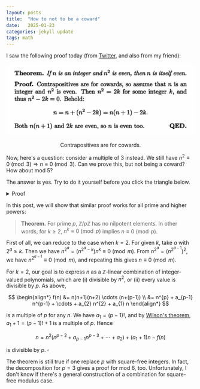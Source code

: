 ```yaml
---
layout: posts
title:  "How to not to be a coward"
date:   2025-01-23
categories: jekyll update
tags: math
---
```


I saw the following proof today (from [Twitter](https://x.com/VinceVatter/status/1882125739111448580), and also from my friend):

<p align="center">
<img src="/assets/images/coward.jpeg">
<figcaption align="center">Contrapositives are for cowards.</figcaption>
</p>

Now, here's a question: consider a multiple of $3$ instead. We still have $n^2 \equiv 0 \pmod{3} \Rightarrow n \equiv 0 \pmod{3}$.
Can we prove this, but not being a coward? How about mod $5$?

The answer is yes. Try to do it yourself before you click the triangle below.

<details>
<summary>Proof</summary>
$$
\begin{align*}
    n &= n^{2} \cdot n - (n-1)n(n+1) \qquad (m = 3) \\
    n &= n^{2} \cdot (n^{3} - 5n) + 5n - (n-2)(n-1)n(n+1)(n+2) \qquad (m = 5)
\end{align*}
$$
and use the fact that product of consecutive $k$ integers are always a multiple of $k$ (in fact, $k!$).
</details>

In this post, we will show that similar proof works for all prime and higher powers:

> **Theorem.** For prime $p$, $\mathbb{Z} / p\mathbb{Z}$ has no nilpotent elements. In other words, for $k \ge 2$, $n^k \equiv 0 \pmod{p}$ implies $n \equiv 0 \pmod{p}$.

First of all, we can reduce to the case when $k = 2$.
For given $k$, take $a$ with $2^{a} \ge k$. Then we have $n^{2^{a}} = (n^{2^{a} - k}) n^{k} \equiv 0 \pmod{m}$.
From $n^{2^a} = (n^{2^{a-1}})^{2}$, we have $n^{2^{a-1}} \equiv 0 \pmod{m}$, and repeating this gives $n \equiv 0 \pmod{m}$.

For $k = 2$, our goal is to express $n$ as a $\mathbb{Z}$-linear combination of integer-valued polynomials, which are (i) divisible by $n^2$, or (ii) every value is divisible by $p$.
As above,

$$
\begin{align*}
f(n) &= n(n+1)(n+2) \cdots (n+(p-1)) \\
&= n^{p} + a_{p-1} n^{p-1} + \cdots + a_{2} n^{2} + a_{1} n
\end{align*}
$$

is a multiple of $p$ for any $n$. We have $a_{1} = (p-1)!$, and by [Wilson's theorem](https://en.wikipedia.org/wiki/Wilson%27s_theorem), $a_{1} + 1 = (p-1)! + 1$ is a multiple of $p$. Hence

$$
n = n^{2}(n^{p-2} + a_{p-1}n^{p-3} + \cdots + a_{2}) + (a_{1} + 1)n - f(n)
$$

is divisible by $p$. $\square$

The theorem is still true if one replace $p$ with square-free integers. In fact, the decomposition for $p = 3$ gives a proof for mod $6$, too.
Unfortunately, I don't know if there's a general construction of a combination for square-free modulus case.